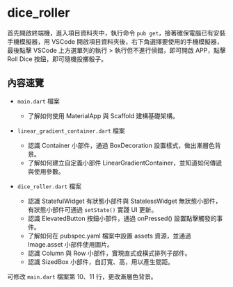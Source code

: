 # dice_roller

首先開啟終端機，進入項目資料夾中，執行命令 `pub get`，接著確保電腦已有安裝手機模擬器，用 VSCode 開啟項目資料夾後，右下角選擇要使用的手機模擬器，最後點擊 VSCode 上方選單列的執行 > 執行但不進行偵錯，即可開啟 APP，點擊 Roll Dice 按鈕，即可隨機投擲骰子。

## 內容速覽

- `main.dart` 檔案
  - 了解如何使用 MaterialApp 與 Scaffold 建構基礎架構。

- `linear_gradient_container.dart` 檔案
  - 認識 Container 小部件，通過 BoxDecoration 設置樣式，做出漸層色背景。
  - 了解如何建立自定義小部件 LinearGradientContainer，並知道如何傳遞與使用參數。

- `dice_roller.dart` 檔案
  - 認識 StatefulWidget 有狀態小部件與 StatelessWidget 無狀態小部件，有狀態小部件可通過 `setState()` 實踐 UI 更新。
  - 認識 ElevatedButton 按鈕小部件，通過 onPressed() 設置點擊觸發的事件。
  - 了解如何在 pubspec.yaml 檔案中設置 assets 資源，並通過 Image.asset 小部件使用圖片。
  - 認識 Column 與 Row 小部件，實現直式或橫式排列子部件。
  - 認識 SizedBox 小部件，自訂寬、高，用以產生間距。

可修改 `main.dart` 檔案第 10、11 行，更改漸層色背景。